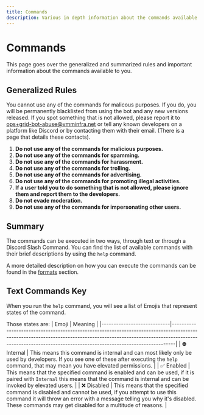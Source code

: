 ```yaml
---
title: Commands
description: Various in depth information about the commands available to you
---
```


# Commands
This page goes over the generalized and summarized rules and important information about the commands available to you.

## Generalized Rules
You cannot use any of the commands for malicous purposes. If you do, you will be permanently blacklisted from using the bot and any new versions released.
If you spot something that is not allowed, please report it to [ops+grid-bot-abuse@vmminfra.net](mailto:ops+grid-bot-abuse@vmminfra.net) or tell any known developers on a platform like Discord or by contacting them with their email. (There is a page that details these contacts).

1. **Do not use any of the commands for malicious purposes.**
2. **Do not use any of the commands for spamming.**
3. **Do not use any of the commands for harassment.**
4. **Do not use any of the commands for trolling.**
5. **Do not use any of the commands for advertising.**
6. **Do not use any of the commands for promoting illegal activities.**
7. **If a user told you to do something that is not allowed, please ignore them and report them to the developers.**
8. **Do not evade moderation.**
9. **Do not use any of the commands for impersonating other users.**

## Summary
The commands can be executed in two ways, through text or through a Discord Slash Command. You can find the list of available commands with their brief descriptions by using the `help` command.

A more detailed description on how you can execute the commands can be found in the [formats](./commands/formats.md) section.

## Text Commands Key
When you run the `help` command, you will see a list of Emojis that represent states of the command.

Those states are:
| Emoji                      | Meaning                                                                                                                                                                                                                                   |
|----------------------------|-------------------------------------------------------------------------------------------------------------------------------------------------------------------------------------------------------------------------------------------|
| :no_entry: Internal        | This means this command is internal and can most likely only be used by developers. If you see one of these after executing the `help` command, that may mean you have elevated permissions.                                              |
| :white_check_mark: Enabled | This means that the specified command is enabled and can be used, if it is paired with `Internal` this means that the command is internal and can be invoked by elevated users.                                                           |
| :x: Disabled               | This means that the specified command is disabled and cannot be used, if you attempt to use this command it will throw an error with a message telling you why it's disabled. These commands may get disabled for a multitude of reasons. |